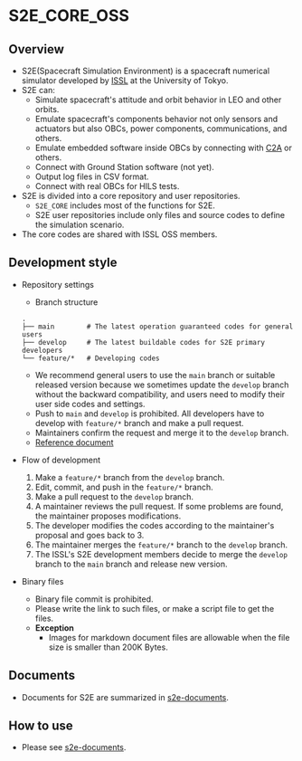 # S2E_CORE_OSS

## Overview

- S2E(Spacecraft Simulation Environment) is a spacecraft numerical simulator developed by [ISSL](https://www.space.t.u-tokyo.ac.jp/nlab/index_e.html) at the University of Tokyo.
- S2E can:
  - Simulate spacecraft's attitude and orbit behavior in LEO and other orbits.
  - Emulate spacecraft's components behavior not only sensors and actuators but also OBCs, power components, communications, and others.
  - Emulate embedded software inside OBCs by connecting with [C2A](https://github.com/ut-issl/c2a-core) or others.
  - Connect with Ground Station software (not yet).
  - Output log files in CSV format.
  - Connect with real OBCs for HILS tests.
- S2E is divided into a core repository and user repositories. 
  - `S2E_CORE` includes most of the functions for S2E.
  - S2E user repositories include only files and source codes to define the simulation scenario. 
- The core codes are shared with ISSL OSS members.

## Development style
- Repository settings
  - Branch structure
  ```
  .
  ├── main        # The latest operation guaranteed codes for general users
  ├── develop     # The latest buildable codes for S2E primary developers
  └── feature/*   # Developing codes
  ```
  - We recommend general users to use the `main` branch or suitable released version because we sometimes update the `develop` branch without the backward compatibility, and users need to modify their user side codes and settings.
  - Push to `main` and `develop` is prohibited. All developers have to develop with `feature/*` branch and make a pull request.
  - Maintainers confirm the request and merge it to the `develop` branch.
  - [Reference document](https://nvie.com/posts/a-successful-git-branching-model/) 

- Flow of development
  1. Make a `feature/*` branch from the `develop` branch.
  2. Edit, commit, and push in the `feature/*` branch.
  3. Make a pull request to the `develop` branch.
  4. A maintainer reviews the pull request. If some problems are found, the maintainer proposes modifications.
  5. The developer modifies the codes according to the maintainer's proposal and goes back to 3.
  6. The maintainer merges the `feature/*` branch to the `develop` branch.
  7. The ISSL's S2E development members decide to merge the `develop` branch to the `main` branch and release new version.

- Binary files
  - Binary file commit is prohibited.
  - Please write the link to such files, or make a script file to get the files.
  - **Exception**
    - Images for markdown document files are allowable when the file size is smaller than 200K Bytes.

## Documents

- Documents for S2E are summarized in [s2e-documents](https://github.com/ut-issl/s2e-documents).

## How to use

- Please see [s2e-documents](https://github.com/ut-issl/s2e-documents).

